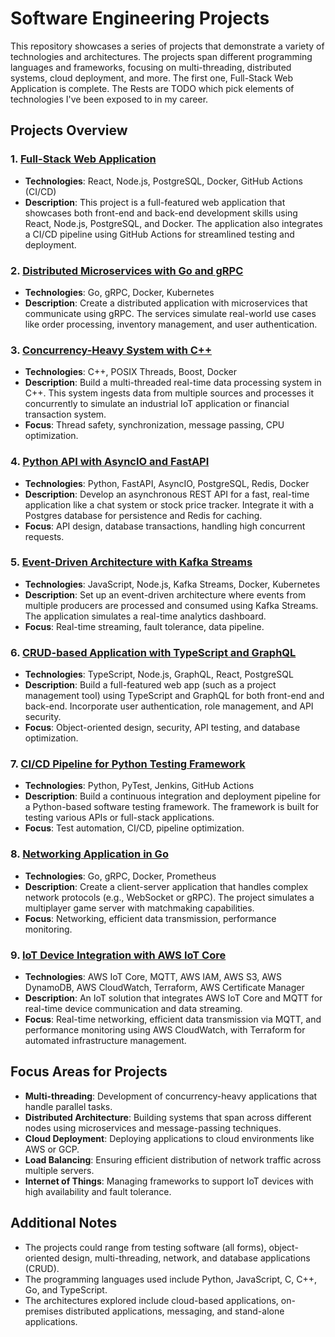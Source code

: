 # Software Engineering Projects

This repository showcases a series of projects that demonstrate a variety of technologies and architectures. The projects span different programming languages and frameworks, focusing on multi-threading, distributed systems, cloud deployment, and more.  The first one, Full-Stack Web Application is complete.  The Rests are TODO which pick elements of technologies I've been exposed to in my career.

## Projects Overview

### 1. [Full-Stack Web Application](./fullstack-web-app)
- **Technologies**: React, Node.js, PostgreSQL, Docker, GitHub Actions (CI/CD)
- **Description**: This project is a full-featured web application that showcases both front-end and back-end development skills using React, Node.js, PostgreSQL, and Docker. The application also integrates a CI/CD pipeline using GitHub Actions for streamlined testing and deployment.

### 2. [Distributed Microservices with Go and gRPC](./distributed-microservices-with-go-and-gRPC)
- **Technologies**: Go, gRPC, Docker, Kubernetes
- **Description**: Create a distributed application with microservices that communicate using gRPC. The services simulate real-world use cases like order processing, inventory management, and user authentication.

### 3. [Concurrency-Heavy System with C++](./concurrency-heavy-system-with-cplusplus)
- **Technologies**: C++, POSIX Threads, Boost, Docker
- **Description**: Build a multi-threaded real-time data processing system in C++. This system ingests data from multiple sources and processes it concurrently to simulate an industrial IoT application or financial transaction system.
- **Focus**: Thread safety, synchronization, message passing, CPU optimization.

### 4. [Python API with AsyncIO and FastAPI](./python-api-with-asyncIO-and-fastAPI)
- **Technologies**: Python, FastAPI, AsyncIO, PostgreSQL, Redis, Docker
- **Description**: Develop an asynchronous REST API for a fast, real-time application like a chat system or stock price tracker. Integrate it with a Postgres database for persistence and Redis for caching.
- **Focus**: API design, database transactions, handling high concurrent requests.

### 5. [Event-Driven Architecture with Kafka Streams](./event-driven-architecture-with-kafka-streams)
- **Technologies**: JavaScript, Node.js, Kafka Streams, Docker, Kubernetes
- **Description**: Set up an event-driven architecture where events from multiple producers are processed and consumed using Kafka Streams. The application simulates a real-time analytics dashboard.
- **Focus**: Real-time streaming, fault tolerance, data pipeline.

### 6. [CRUD-based Application with TypeScript and GraphQL](./crud-based-app-with-typescript-and-graphQL)
- **Technologies**: TypeScript, Node.js, GraphQL, React, PostgreSQL
- **Description**: Build a full-featured web app (such as a project management tool) using TypeScript and GraphQL for both front-end and back-end. Incorporate user authentication, role management, and API security.
- **Focus**: Object-oriented design, security, API testing, and database optimization.

### 7. [CI/CD Pipeline for Python Testing Framework](./ci-cd-pipeline-for-python-testing-framework)
- **Technologies**: Python, PyTest, Jenkins, GitHub Actions
- **Description**: Build a continuous integration and deployment pipeline for a Python-based software testing framework. The framework is built for testing various APIs or full-stack applications.
- **Focus**: Test automation, CI/CD, pipeline optimization.

### 8. [Networking Application in Go](./networking-application-in-go)
- **Technologies**: Go, gRPC, Docker, Prometheus
- **Description**: Create a client-server application that handles complex network protocols (e.g., WebSocket or gRPC). The project simulates a multiplayer game server with matchmaking capabilities.
- **Focus**: Networking, efficient data transmission, performance monitoring.

### 9. [IoT Device Integration with AWS IoT Core](./IoT-device-int-with-AWS-IoT-core)
- **Technologies**: AWS IoT Core, MQTT, AWS IAM, AWS S3, AWS DynamoDB, AWS CloudWatch, Terraform, AWS Certificate Manager
- **Description**: An IoT solution that integrates AWS IoT Core and MQTT for real-time device communication and data streaming.
- **Focus**: Real-time networking, efficient data transmission via MQTT, and performance monitoring using AWS CloudWatch, with Terraform for automated infrastructure management.
## Focus Areas for Projects

- **Multi-threading**: Development of concurrency-heavy applications that handle parallel tasks.
- **Distributed Architecture**: Building systems that span across different nodes using microservices and message-passing techniques.
- **Cloud Deployment**: Deploying applications to cloud environments like AWS or GCP.
- **Load Balancing**: Ensuring efficient distribution of network traffic across multiple servers.
- **Internet of Things**: Managing frameworks to support IoT devices with high availability and fault tolerance.

## Additional Notes

- The projects could range from testing software (all forms), object-oriented design, multi-threading, network, and database applications (CRUD).
- The programming languages used include Python, JavaScript, C, C++, Go, and TypeScript.
- The architectures explored include cloud-based applications, on-premises distributed applications, messaging, and stand-alone applications.

